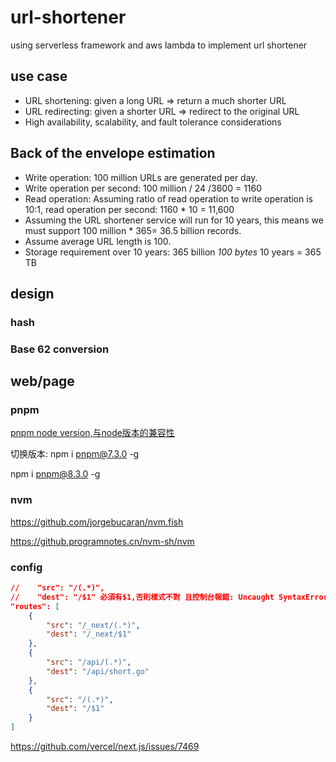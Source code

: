 # url-shortener

using serverless framework and aws lambda to implement url shortener

## use case

- URL shortening: given a long URL => return a much shorter URL
- URL redirecting: given a shorter URL => redirect to the original URL
- High availability, scalability, and fault tolerance considerations

## Back of the envelope estimation

- Write operation: 100 million URLs are generated per day.
- Write operation per second: 100 million / 24 /3600 = 1160
- Read operation: Assuming ratio of read operation to write operation is 10:1, read operation per second: 1160 * 10 = 11,600
- Assuming the URL shortener service will run for 10 years, this means we must support 100 million * 365= 36.5 billion records.
- Assume average URL length is 100.
- Storage requirement over 10 years: 365 billion *100 bytes* 10 years = 365 TB

## design

### hash

### Base 62 conversion

## web/page

### pnpm

[pnpm node version,与node版本的兼容性](https://pnpm.io/installation#compatibility)

切换版本:
npm i pnpm@7.3.0 -g

npm i pnpm@8.3.0 -g

### nvm

https://github.com/jorgebucaran/nvm.fish

https://github.programnotes.cn/nvm-sh/nvm


### config

```json
//    "src": "/(.*)",
//    "dest": "/$1" 必須有$1,否則樣式不對 且控制台報錯: Uncaught SyntaxError: Unexpected token <
"routes": [
    {
        "src": "/_next/(.*)",
        "dest": "/_next/$1"
    },
    {
        "src": "/api/(.*)",
        "dest": "/api/short.go"
    },
    {
        "src": "/(.*)",
        "dest": "/$1"
    }
]
```

https://github.com/vercel/next.js/issues/7469